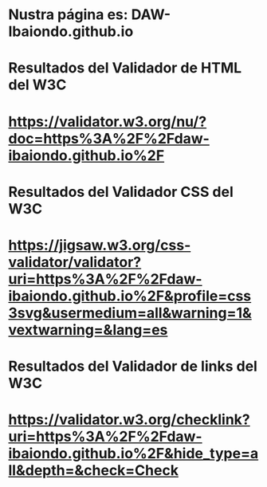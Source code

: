 # Nustra página es: DAW-Ibaiondo.github.io

# Resultados del Validador de HTML del W3C
# https://validator.w3.org/nu/?doc=https%3A%2F%2Fdaw-ibaiondo.github.io%2F

# Resultados del Validador CSS del W3C 
# https://jigsaw.w3.org/css-validator/validator?uri=https%3A%2F%2Fdaw-ibaiondo.github.io%2F&profile=css3svg&usermedium=all&warning=1&vextwarning=&lang=es

# Resultados del Validador de links del W3C 
# https://validator.w3.org/checklink?uri=https%3A%2F%2Fdaw-ibaiondo.github.io%2F&hide_type=all&depth=&check=Check
